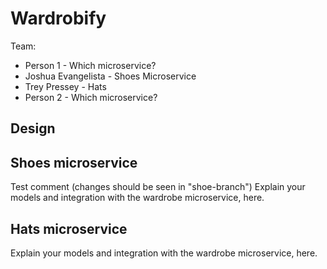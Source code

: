 # Wardrobify

Team:

* Person 1 - Which microservice?
* Joshua Evangelista - Shoes Microservice
* Trey Pressey - Hats
* Person 2 - Which microservice?

## Design

## Shoes microservice
Test comment (changes should be seen in "shoe-branch")
Explain your models and integration with the wardrobe
microservice, here.

## Hats microservice

Explain your models and integration with the wardrobe
microservice, here.
